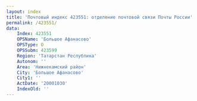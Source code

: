 ```yaml
---
layout: index
title: 'Почтовый индекс 423551: отделение почтовой связи Почты России'
permalink: /423551/
data:
    Index: 423551
    OPSName: 'Большое Афанасово'
    OPSType: О
    OPSSubm: 423599
    Region: 'Татарстан Республика'
    Autonom: ''
    Area: 'Нижнекамский район'
    City: 'Большое Афанасово'
    City1: ''
    ActDate: '20001030'
    IndexOld: ''
---
```


